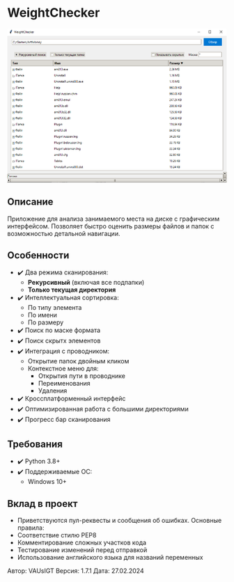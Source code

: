 # WeightChecker

![WeightChecker Screenshot](screenshot.png)

## Описание
Приложение для анализа занимаемого места на диске с графическим интерфейсом. Позволяет быстро оценить размеры файлов и папок с возможностью детальной навигации.

## Особенности
- ✔️ Два режима сканирования:
  - **Рекурсивный** (включая все подпапки)
  - **Только текущая директория**
- ✔️ Интеллектуальная сортировка:
  - По типу элемента
  - По имени
  - По размеру
- ✔️ Поиск по маске формата
- ✔️ Поиск скрытх элементов
- ✔️ Интеграция с проводником:
  - Открытие папок двойным кликом
  - Контекстное меню для:
    - Открытия пути в проводнике
    - Переименования
    - Удаления
- ✔️ Кроссплатформенный интерфейс
- ✔️ Оптимизированная работа с большими директориями
- ✔️ Прогресс бар сканирования

## Требования
- ✔️ Python 3.8+
- ✔️ Поддерживаемые ОС:
  - Windows 10+

## Вклад в проект
- Приветствуются пул-реквесты и сообщения об ошибках. Основные правила:
- Соответствие стилю PEP8
- Комментирование сложных участков кода
- Тестирование изменений перед отправкой
- Использование английского языка для названий переменных


Автор: VAUsIGT
Версия: 1.7.1
Дата: 27.02.2024
